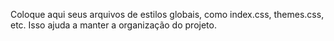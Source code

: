 Coloque aqui seus arquivos de estilos globais, como index.css, themes.css, etc. Isso ajuda a manter a organização do projeto.
